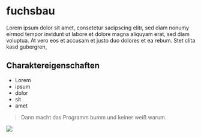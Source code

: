 # fuchsbau
Lorem ipsum dolor sit amet, consetetur sadipscing elitr, sed diam nonumy eirmod tempor invidunt ut labore et dolore magna aliquyam erat, sed diam voluptua. At vero eos et accusam et justo duo dolores et ea rebum. Stet clita kasd gubergren,

## Charaktereigenschaften
* Lorem
* ipsum
* dolor
* sit
* amet

> Dann macht das Programm bumm und keiner weiß warum.

<img src="https://docs.github.com/assets/cb-39745/mw-1440/images/help/writing/image-rendered.webp"/>

